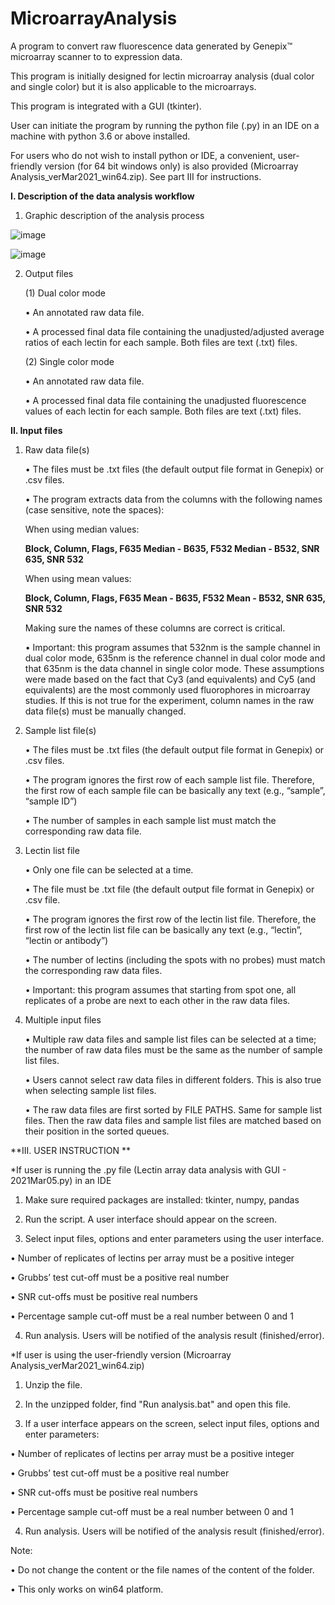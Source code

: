 # MicroarrayAnalysis

A program to convert raw fluorescence data generated by Genepix™ microarray scanner to to expression data.

This program is initially designed for lectin microarray analysis (dual color and single color) but it is also applicable to the microarrays.

This program is integrated with a GUI (tkinter).

User can initiate the program by running the python file (.py) in an IDE on a machine with python 3.6 or above installed. 

For users who do not wish to install python or IDE, a convenient, user-friendly version (for 64 bit windows only) is also provided (Microarray Analysis_verMar2021_win64.zip). See part III for instructions.


**I. Description of the data analysis workflow**

  1. Graphic description of the analysis process

  ![image](https://user-images.githubusercontent.com/79244493/124423871-3eac3880-dd23-11eb-819e-79d41e2c1162.png) 

  ![image](https://user-images.githubusercontent.com/79244493/124423906-4d92eb00-dd23-11eb-881b-290c5fcd89f1.png)


  2. Output files

        (1) Dual color mode

        •	An annotated raw data file.

        •	A processed final data file containing the unadjusted/adjusted average ratios of each lectin for each sample. Both files are text (.txt) files.

        (2) Single color mode

        •	An annotated raw data file.

        •	A processed final data file containing the unadjusted fluorescence values of each lectin for each sample. Both files are text (.txt) files.



**II. Input files**

  1. Raw data file(s)

        •	The files must be .txt files (the default output file format in Genepix) or .csv files.

        •	The program extracts data from the columns with the following names (case sensitive, note the spaces):

        When using median values:

        **Block, Column, Flags, F635 Median - B635, F532 Median - B532, SNR 635, SNR 532**

        When using mean values:

        **Block, Column, Flags, F635 Mean - B635, F532 Mean - B532, SNR 635, SNR 532**

        Making sure the names of these columns are correct is critical. 

        •	Important: this program assumes that 532nm is the sample channel in dual color mode, 635nm is the reference channel in dual color mode and that 635nm is the data channel in single color mode. These assumptions were made based on the fact that Cy3 (and equivalents) and Cy5 (and equivalents) are the most commonly used fluorophores in microarray studies. If this is not true for the experiment, column names in the raw data file(s) must be manually changed.


  2. Sample list file(s)

        •	The files must be .txt files (the default output file format in Genepix) or .csv files.

        •	The program ignores the first row of each sample list file. Therefore, the first row of each sample file can be basically any text (e.g., “sample”, “sample ID”)

        •	The number of samples in each sample list must match the corresponding raw data file.


  3. Lectin list file

        •	Only one file can be selected at a time.

        •	The file must be .txt file (the default output file format in Genepix) or .csv file.

        •	The program ignores the first row of the lectin list file. Therefore, the first row of the lectin list file can be basically any text (e.g., “lectin”, “lectin or antibody”)

        •	The number of lectins (including the spots with no probes) must match the corresponding raw data files.

        •	Important: this program assumes that starting from spot one, all replicates of a probe are next to each other in the raw data files.


  4. Multiple input files

        •	Multiple raw data files and sample list files can be selected at a time; the number of raw data files must be the same as the number of sample list  files.

        •	Users cannot select raw data files in different folders. This is also true when selecting sample list files.

        •	The raw data files are first sorted by FILE PATHS. Same for sample list files. Then the raw data files and sample list files are matched based on their position in the sorted queues.



**III. USER INSTRUCTION **

  *If user is running the .py file (Lectin array data analysis with GUI - 2021Mar05.py) in an IDE
  
  1. Make sure required packages are installed: tkinter, numpy, pandas
  
  2. Run the script. A user interface should appear on the screen.

  3. Select input files, options and enter parameters using the user interface.

  •	Number of replicates of lectins per array must be a positive integer

  •	Grubbs’ test cut-off must be a positive real number

  •	SNR cut-offs must be positive real numbers

  •	Percentage sample cut-off must be a real number between 0 and 1

  4. Run analysis. Users will be notified of the analysis result (finished/error).
   
  
  *If user is using the user-friendly version (Microarray Analysis_verMar2021_win64.zip)
  
  1. Unzip the file.
  
  2. In the unzipped folder, find "Run analysis.bat" and open this file.
  
  3. If a user interface appears on the screen, select input files, options and enter parameters:

  •	Number of replicates of lectins per array must be a positive integer

  •	Grubbs’ test cut-off must be a positive real number

  •	SNR cut-offs must be positive real numbers

  •	Percentage sample cut-off must be a real number between 0 and 1

  4. Run analysis. Users will be notified of the analysis result (finished/error).

  Note: 
  
  •	Do not change the content or the file names of the content of the folder.

  •	This only works on win64 platform.
  

